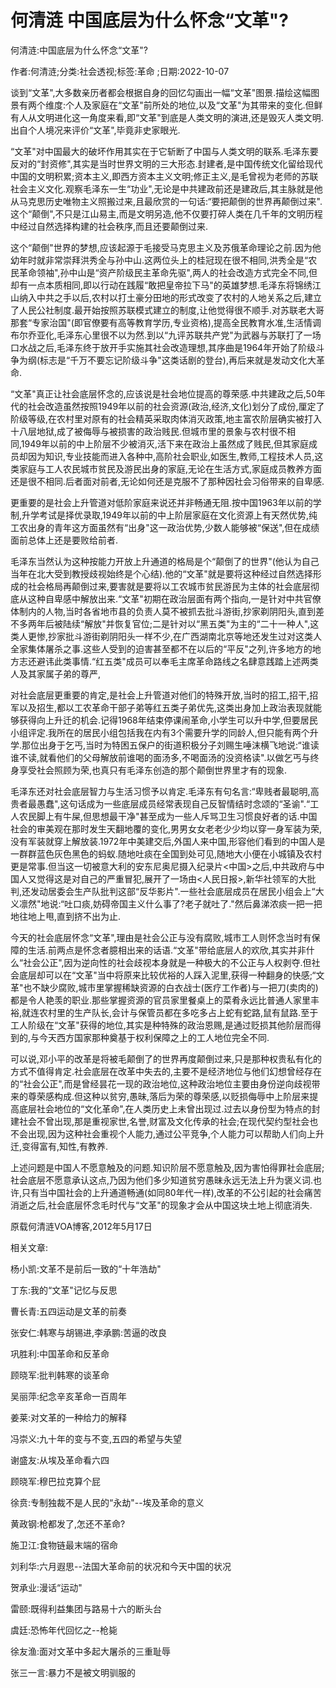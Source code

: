# 何清涟  中国底层为什么怀念“文革"?    
    
何清涟:中国底层为什么怀念“文革"?    
作者:何清涟;分类:社会透视;标签:革命 ;日期:2022-10-07    
谈到“文革",大多数亲历者都会根据自身的回忆勾画出一幅“文革"图景.描绘这幅图景有两个维度:个人及家庭在“文革"前所处的地位,以及“文革"为其带来的变化.但鲜有人从文明进化这一角度来看,即“文革"到底是人类文明的演进,还是毁灭人类文明.出自个人境况来评价“文革",毕竟非史家眼光.    
“文革"对中国最大的破坏作用其实在于它斩断了中国与人类文明的联系.毛泽东要反对的“封资修",其实是当时世界文明的三大形态.封建者,是中国传统文化留给现代中国的文明积累;资本主义,即西方资本主义文明;修正主义,是毛曾视为老师的苏联社会主义文化.观察毛泽东一生“功业",无论是中共建政前还是建政后,其主脉就是他从马克思历史唯物主义照搬过来,且最欣赏的一句话:“要把颠倒的世界再颠倒过来".这个“颠倒",不只是江山易主,而是文明另造,他不仅要打碎人类在几千年的文明历程中经过自然选择构建的社会秩序,而且还要颠倒过来.    
这个“颠倒"世界的梦想,应该起源于毛接受马克思主义及苏俄革命理论之前.因为他幼年时就非常崇拜洪秀全与孙中山.这两位头上的桂冠现在很不相同,洪秀全是“农民革命领袖",孙中山是“资产阶级民主革命先驱",两人的社会改造方式完全不同,但却有一点本质相同,即以行动在践履“敢把皇帝拉下马"的英雄梦想.毛泽东将锦绣江山纳入中共之手以后,农村以打土豪分田地的形式改变了农村的人地关系之后,建立了人民公社制度.最开始按照苏联模式建立的制度,让他觉得很不顺手.对苏联老大哥那套“专家治国"(即官僚要有高等教育学历,专业资格),提高全民教育水准,生活情调布尔乔亚化,毛泽东心里很不以为然.到以“九评苏联共产党"为武器与苏联打了一场口水战之后,毛泽东终于放开手实施其社会改造理想,其序曲是1964年开始了阶级斗争为纲(标志是“千万不要忘记阶级斗争"这类话剧的登台),再后来就是发动文化大革命.    
“文革"真正让社会底层怀念的,应该说是社会地位提高的尊荣感.中共建政之后,50年代的社会改造虽然按照1949年以前的社会资源(政治,经济,文化)划分了成份,厘定了阶级等级,在农村里对原有的社会精英采取肉体消灭政策,地主富农阶层确实被打入十八层地狱,成了被侮辱与被损害的政治贱民.但城市里的景象与农村很不相同,1949年以前的中上阶层不少被消灭,活下来在政治上虽然成了贱民,但其家庭成员却因为知识,专业技能而进入各种中,高阶社会职业,如医生,教师,工程技术人员,这类家庭与工人农民城市贫民及游民出身的家庭,无论在生活方式,家庭成员教养方面还是很不相同.后者面对前者,无论如何还是克服不了那种因社会习俗带来的自卑感.    
更重要的是社会上升管道对低阶家庭来说还并非畅通无阻.按中国1963年以前的学制,升学考试是择优录取,1949年以前的中上阶层家庭在文化资源上有天然优势,纯工农出身的青年这方面虽然有“出身"这一政治优势,少数人能够被“保送",但在成绩面前总体上还是要败给前者.    
毛泽东当然认为这种按能力开放上升通道的格局是个“颠倒了的世界"(他认为自己当年在北大受到教授歧视始终是个心结).他的“文革"就是要将这种经过自然选择形成的社会格局再颠倒过来,要害就是要将以工农城市贫民游民为主体的社会底层彻底从这种自卑感中解放出来.“文革"初期在政治层面有两个指向,一是针对中共官僚体制内的人物,当时各省地市县的负责人莫不被抓去批斗游街,抄家剃阴阳头,直到差不多两年后被陆续“解放"并恢复官位;二是针对以“黑五类"为主的“二十一种人",这类人更惨,抄家批斗游街剃阴阳头一样不少,在广西湖南北京等地还发生过对这类人全家集体屠杀之事.这些人受到的迫害甚至都不在以后的“平反"之列,许多地方的地方志还避讳此类事情.“红五类"成员可以奉毛主席革命路线之名肆意践踏上述两类人及其家属子弟的尊严,    
对社会底层更重要的肯定,是社会上升管道对他们的特殊开放,当时的招工,招干,招军以及招生,都以工农革命干部子弟等红五类子弟优先,这类出身加上政治表现就能够获得向上升迁的机会.记得1968年结束停课闹革命,小学生可以升中学,但要居民小组评定.我所在的居民小组包括我在内有3个需要升学的同龄人,但只能有两个升学.那位出身于乞丐,当时为特困五保户的街道积极分子刘赐生唾沫横飞地说:“谁读谁不读,就看他们的父母解放前谁喝的面汤多,不喝面汤的没资格读".以做乞丐与终身享受社会照顾为荣,也真只有毛泽东创造的那个颠倒世界里才有的现象.    
毛泽东还对社会底层智力与生活习惯予以肯定.毛泽东有句名言:“卑贱者最聪明,高贵者最愚蠢",这句话成为一些底层成员经常表现自己反智情结时念颂的“圣谕".“工人农民脚上有牛屎,但思想最干净"甚至成为一些人斥骂卫生习惯良好者的话.中国社会的审美观在那时发生天翻地覆的变化,男男女女老老少少均以穿一身军装为荣,没有军装就穿上解放装.1972年中美建交后,外国人来中国,形容他们看到的中国人是一群群蓝色灰色黑色的蚂蚁.随地吐痰在全国到处可见,随地大小便在小城镇及农村更是常事.但当这一切被意大利的安东尼奥尼摄入纪录片<中国>之后,中共政府与中国人又觉得这是对自己的严重冒犯,展开了一场由<人民日报>,新华社领军的大批判,还发动居委会生产队批判这部“反华影片".一些社会底层成员在居民小组会上“大义凛然"地说:“吐口痰,妨碍帝国主义什么事了?老子就吐了."然后鼻涕浓痰一把一把地往地上甩,直到挤不出为止.    
今天的社会底层怀念“文革",理由是社会公正与没有腐败,城市工人则怀念当时有保障的生活.前两点是怀念者臆相出来的话语.“文革"带给底层人的欢欣,其实并非什么“社会公正",因为逆向性的社会歧视本身就是一种极大的不公正与人权剥夺.但社会底层却可以在“文革"当中将原来比较优裕的人踩入泥里,获得一种翻身的快感;“文革"也不缺少腐败,城市里掌握稀缺资源的白衣战士(医疗工作者)与一把刀(卖肉的)都是令人艳羡的职业.那些掌握资源的官员家里餐桌上的菜肴永远比普通人家里丰裕,就连农村里的生产队长,会计与保管员都在多吃多占上蛇有蛇路,鼠有鼠路.至于工人阶级在“文革"获得的地位,其实是种特殊的政治恩赐,是通过贬损其他阶层而得到的,与今天西方国家那种奠基于权利保障之上的工人地位完全不同.    
可以说,邓小平的改革是将被毛颠倒了的世界再度颠倒过来,只是那种权贵私有化的方式不值得肯定.社会底层在改革中失去的,主要不是经济地位与他们幻想曾经存在的“社会公正",而是曾经昙花一现的政治地位,这种政治地位主要由身份逆向歧视带来的尊荣感构成.但这种以贫穷,愚昧,落后为荣的尊荣感,以贬损侮辱中上阶层来提高底层社会地位的“文化革命",在人类历史上未曾出现过.过去以身份型为特点的封建社会不曾出现,那是重视家世,名誉,财富及文化传承的社会;在现代契约型社会也不会出现,因为这种社会重视个人能力,通过公平竞争,个人能力可以帮助人们向上升迁,变得富有,知性,有教养.    
上述问题是中国人不愿意触及的问题.知识阶层不愿意触及,因为害怕得罪社会底层;社会底层不愿意承认这点,乃因为他们多少知道贫穷愚昧永远无法上升为褒义词.也许,只有当中国社会的上升通道畅通(如同80年代一样),改革的不公引起的社会痛苦消逝之后,社会底层怀念毛时代与“文革"的现象才会从中国这块土地上彻底消失.    
原载何清涟VOA博客,2012年5月17日    
    
相关文章:    
杨小凯:文革不是前后一致的“十年浩劫"    
丁东:我的“文革"记忆与反思    
曹长青:五四运动是文革的前奏    
张安仁:韩寒与胡锡进,李承鹏:苦逼的改良    
巩胜利:中国革命和反革命    
顾晓军:批判韩寒的谈革命    
吴丽萍:纪念辛亥革命一百周年    
姜莱:对文革的一种给力的解释    
冯崇义:九十年的变与不变,五四的希望与失望    
谢盛友:从埃及革命看六四    
顾晓军:穆巴拉克算个屁    
徐贲:专制独裁不是人民的“永劫"--埃及革命的意义    
黄政钢:枪都发了,怎还不革命?    
施卫江:食物链最末端的宿命    
刘利华:六月遐思--法国大革命前的状况和今天中国的状况    
贺承业:漫话“运动"    
雷颐:既得利益集团与路易十六的断头台    
虞廷:恐怖年代回忆之--枪毙    
徐友渔:面对文革中多起大屠杀的三重耻辱    
张三一言:暴力不是被文明驯服的